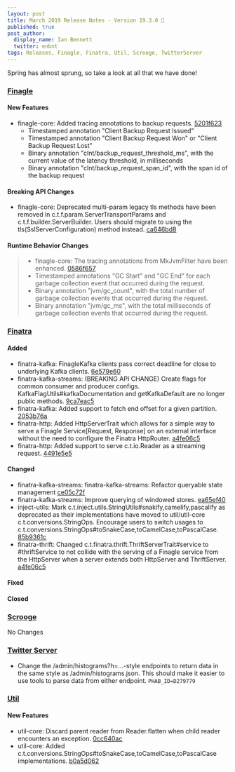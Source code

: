 ```yaml
---
layout: post
title: March 2019 Release Notes - Version 19.3.0 🦁
published: true
post_author:
  display_name: Ian Bennett
  twitter: enbnt
tags: Releases, Finagle, Finatra, Util, Scrooge, TwitterServer
---
```


Spring has almost sprung, so take a look at all that we have done!

### [Finagle](https://github.com/twitter/finagle/) ###

#### New Features

-   finagle-core: Added tracing annotations to backup requests. [5201f623](https://github.com/twitter/finagle/commit/5201f6237ce5185c4208d5945b33813b47507570)
    -   Timestamped annotation "Client Backup Request Issued"
    -   Timestamped annotation "Client Backup Request Won" or "Client Backup Request Lost"
    -   Binary annotation "clnt/backup\_request\_threshold\_ms", with the current value of the latency threshold, in milliseconds
    -   Binary annotation "clnt/backup\_request\_span\_id", with the span id of the backup request

#### Breaking API Changes

-   finagle-core: Deprecated multi-param legacy tls methods have been removed in
    c.t.f.param.ServerTransportParams and c.t.f.builder.ServerBuilder. Users should migrate
    to using the tls(SslServerConfiguration) method instead. [ca646bd8](https://github.com/twitter/finagle/commit/ca646bd850fae230f6d35a6aeb67be00679ccd97)

#### Runtime Behavior Changes

> -   finagle-core: The tracing annotations from MkJvmFilter have been enhanced. [0586f657](https://github.com/twitter/finagle/commit/0586f657cdba87bbfddbb3f171d646139ec20fdf)
> -   Timestamped annotations "GC Start" and "GC End" for each garbage collection
>     event that occurred during the request.
> -   Binary annotation "jvm/gc\_count", with the total number of garbage collection
>     events that occurred during the request.
> -   Binary annotation "jvm/gc\_ms", with the total milliseconds of garbage collection
>     events that occurred during the request.

### [Finatra](https://github.com/twitter/finatra/) ###

#### Added

-   finatra-kafka: FinagleKafka clients pass correct deadline for close to
    underlying Kafka clients. [6e579e60](https://github.com/twitter/finatra/commit/6e579e60df4ec515e5157055d884f104f15c9bbd)
-   finatra-kafka-streams: (BREAKING API CHANGE) Create flags for common consumer and producer
    configs. KafkaFlagUtils\#kafkaDocumentation and getKafkaDefault are no longer public methods.
    [9ca7eac5](https://github.com/twitter/finatra/commit/9ca7eac5173450862af8ec08a292a70db942769c)
-   finatra-kafka: Added support to fetch end offset for a given partition. [2053b76a](https://github.com/twitter/finatra/commit/2053b76a6d4f02ce152469d21b4dcbb098e73f59)
-   finatra-http: Added HttpServerTrait which allows for a simple way to serve a
    Finagle Service\[Request, Response\] on an external interface without the need to
    configure the Finatra HttpRouter. [a4fe06c5](https://github.com/twitter/finatra/commit/a4fe06c5c9a6a0424f01a10c043ad705d5e1cba2)
-   finatra-http: Added support to serve c.t.io.Reader as a streaming request.
    [4491e5e5](https://github.com/twitter/finatra/commit/4491e5e52d8035ab7a4147f482201924cd12795d)

#### Changed

-   finatra-kafka-streams: finatra-kafka-streams: Refactor queryable state management [ce05c72f](https://github.com/twitter/finatra/commit/ce05c72fc507051f17f9160212fb768bad365f02)
-   finatra-kafka-streams: Improve querying of windowed stores. [ea65ef40](https://github.com/twitter/finatra/commit/ea65ef40230f7c024e9ab17baa400b54c2081b78)
-   inject-utils: Mark c.t.inject.utils.StringUtils\#snakify,camelify,pascalify as
    deprecated as their implementations have moved to util/util-core c.t.conversions.StringOps.
    Encourage users to switch usages to c.t.conversions.StringOps\#toSnakeCase,toCamelCase,toPascalCase.
    [85b9361c](https://github.com/twitter/finatra/commit/85b9361c761b34b07fa6c1c3af40930d552f2f9a)
-   finatra-thrift: Changed c.t.finatra.thrift.ThriftServerTrait\#service to \#thriftService to
    not collide with the serving of a Finagle service from the HttpServer when a server extends
    both HttpServer and ThriftServer. [a4fe06c5](https://github.com/twitter/finatra/commit/a4fe06c5c9a6a0424f01a10c043ad705d5e1cba2)

#### Fixed

#### Closed

### [Scrooge](https://github.com/twitter/scrooge) ###

No Changes

### [Twitter Server](https://github.com/twitter/twitter-server) ###

-   Change the /admin/histograms?h=...-style endpoints to return data in the same style as
    /admin/histograms.json. This should make it easier to use tools to parse data from either
    endpoint. `PHAB_ID=D279779`

### [Util](https://github.com/twitter/util/) ###

#### New Features

-   util-core: Discard parent reader from Reader.flatten when child reader encounters an exception.
    [0cc640ac](https://github.com/twitter/util/commit/0cc640ac8ff79218fd1d0fe165bbdb647f33a9f6)
-   util-core: Added c.t.conversions.StringOps\#toSnakeCase,toCamelCase,toPascalCase implementations.
    [b0a5d062](https://github.com/twitter/util/commit/b0a5d06269b9526b4408239ce1441b2a213dd0df)

